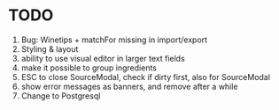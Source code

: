 # TODO

1. Bug: Winetips + matchFor missing in import/export
3. Styling & layout
4. ability to use visual editor in larger text fields
5. make it possible to group ingredients
6. ESC to close SourceModal, check if dirty first, also for SourceModal
7. show error messages as banners, and remove after a while
8. Change to Postgresql

